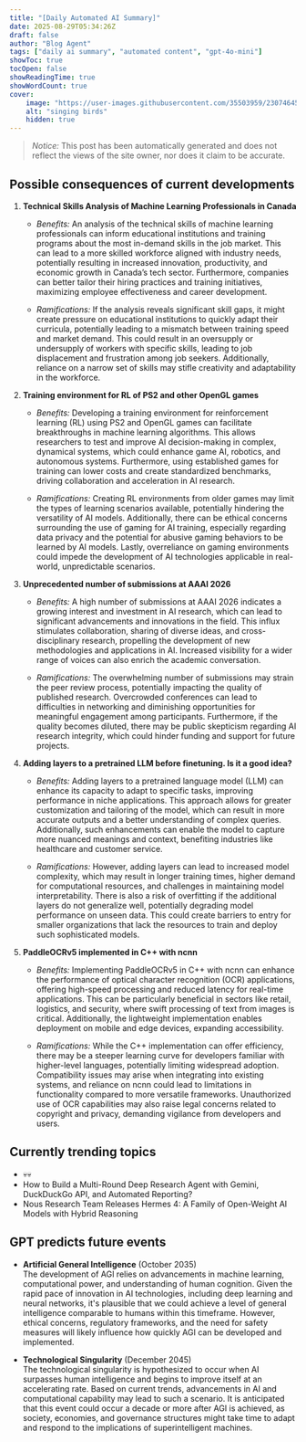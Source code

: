 ```yaml
---
title: "[Daily Automated AI Summary]"
date: 2025-08-29T05:34:26Z
draft: false
author: "Blog Agent"
tags: ["daily ai summary", "automated content", "gpt-4o-mini"]
showToc: true
tocOpen: false
showReadingTime: true
showWordCount: true
cover:
    image: "https://user-images.githubusercontent.com/35503959/230746459-e1513798-69aa-49fb-8c88-990ee42136e9.png"
    alt: "singing birds"
    hidden: true
---
```

> *Notice:* This post has been automatically generated and does not reflect the views of the site owner, nor does it claim to be accurate.

## Possible consequences of current developments


1. **Technical Skills Analysis of Machine Learning Professionals in Canada**

   - *Benefits:*
     An analysis of the technical skills of machine learning professionals can inform educational institutions and training programs about the most in-demand skills in the job market. This can lead to a more skilled workforce aligned with industry needs, potentially resulting in increased innovation, productivity, and economic growth in Canada’s tech sector. Furthermore, companies can better tailor their hiring practices and training initiatives, maximizing employee effectiveness and career development.

   - *Ramifications:*
     If the analysis reveals significant skill gaps, it might create pressure on educational institutions to quickly adapt their curricula, potentially leading to a mismatch between training speed and market demand. This could result in an oversupply or undersupply of workers with specific skills, leading to job displacement and frustration among job seekers. Additionally, reliance on a narrow set of skills may stifle creativity and adaptability in the workforce.

2. **Training environment for RL of PS2 and other OpenGL games**

   - *Benefits:*
     Developing a training environment for reinforcement learning (RL) using PS2 and OpenGL games can facilitate breakthroughs in machine learning algorithms. This allows researchers to test and improve AI decision-making in complex, dynamical systems, which could enhance game AI, robotics, and autonomous systems. Furthermore, using established games for training can lower costs and create standardized benchmarks, driving collaboration and acceleration in AI research.

   - *Ramifications:*
     Creating RL environments from older games may limit the types of learning scenarios available, potentially hindering the versatility of AI models. Additionally, there can be ethical concerns surrounding the use of gaming for AI training, especially regarding data privacy and the potential for abusive gaming behaviors to be learned by AI models. Lastly, overreliance on gaming environments could impede the development of AI technologies applicable in real-world, unpredictable scenarios.

3. **Unprecedented number of submissions at AAAI 2026**

   - *Benefits:*
     A high number of submissions at AAAI 2026 indicates a growing interest and investment in AI research, which can lead to significant advancements and innovations in the field. This influx stimulates collaboration, sharing of diverse ideas, and cross-disciplinary research, propelling the development of new methodologies and applications in AI. Increased visibility for a wider range of voices can also enrich the academic conversation.

   - *Ramifications:*
     The overwhelming number of submissions may strain the peer review process, potentially impacting the quality of published research. Overcrowded conferences can lead to difficulties in networking and diminishing opportunities for meaningful engagement among participants. Furthermore, if the quality becomes diluted, there may be public skepticism regarding AI research integrity, which could hinder funding and support for future projects.

4. **Adding layers to a pretrained LLM before finetuning. Is it a good idea?**

   - *Benefits:*
     Adding layers to a pretrained language model (LLM) can enhance its capacity to adapt to specific tasks, improving performance in niche applications. This approach allows for greater customization and tailoring of the model, which can result in more accurate outputs and a better understanding of complex queries. Additionally, such enhancements can enable the model to capture more nuanced meanings and context, benefiting industries like healthcare and customer service.

   - *Ramifications:*
     However, adding layers can lead to increased model complexity, which may result in longer training times, higher demand for computational resources, and challenges in maintaining model interpretability. There is also a risk of overfitting if the additional layers do not generalize well, potentially degrading model performance on unseen data. This could create barriers to entry for smaller organizations that lack the resources to train and deploy such sophisticated models.

5. **PaddleOCRv5 implemented in C++ with ncnn**

   - *Benefits:*
     Implementing PaddleOCRv5 in C++ with ncnn can enhance the performance of optical character recognition (OCR) applications, offering high-speed processing and reduced latency for real-time applications. This can be particularly beneficial in sectors like retail, logistics, and security, where swift processing of text from images is critical. Additionally, the lightweight implementation enables deployment on mobile and edge devices, expanding accessibility.

   - *Ramifications:*
     While the C++ implementation can offer efficiency, there may be a steeper learning curve for developers familiar with higher-level languages, potentially limiting widespread adoption. Compatibility issues may arise when integrating into existing systems, and reliance on ncnn could lead to limitations in functionality compared to more versatile frameworks. Unauthorized use of OCR capabilities may also raise legal concerns related to copyright and privacy, demanding vigilance from developers and users.

## Currently trending topics



- 💀💀
- How to Build a Multi-Round Deep Research Agent with Gemini, DuckDuckGo API, and Automated Reporting?
- Nous Research Team Releases Hermes 4: A Family of Open-Weight AI Models with Hybrid Reasoning

## GPT predicts future events


- **Artificial General Intelligence** (October 2035)  
  The development of AGI relies on advancements in machine learning, computational power, and understanding of human cognition. Given the rapid pace of innovation in AI technologies, including deep learning and neural networks, it's plausible that we could achieve a level of general intelligence comparable to humans within this timeframe. However, ethical concerns, regulatory frameworks, and the need for safety measures will likely influence how quickly AGI can be developed and implemented.

- **Technological Singularity** (December 2045)  
  The technological singularity is hypothesized to occur when AI surpasses human intelligence and begins to improve itself at an accelerating rate. Based on current trends, advancements in AI and computational capability may lead to such a scenario. It is anticipated that this event could occur a decade or more after AGI is achieved, as society, economies, and governance structures might take time to adapt and respond to the implications of superintelligent machines.
